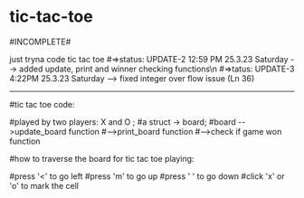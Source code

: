 # tic-tac-toe

#INCOMPLETE#

just tryna code tic tac toe
      #=>status: UPDATE-2 12:59 PM 25.3.23 Saturday  --> added update, print and winner checking functions\n
      #=>tatus: UPDATE-3 4:22PM 25.3.23 Saturday    --> fixed integer over flow issue (Ln 36)





____________________________________________________________________ 

#tic tac toe code:

#played by two players: X and O ;
#a struct -> board;
#board -->update_board function
      #-->print_board function
      #-->check if game won function

#how to traverse the board for tic tac toe playing:

 #press '<' to go left
 #press 'm' to go up
 #press ' ' to go down
 #click 'x' or 'o' to mark the cell
    
